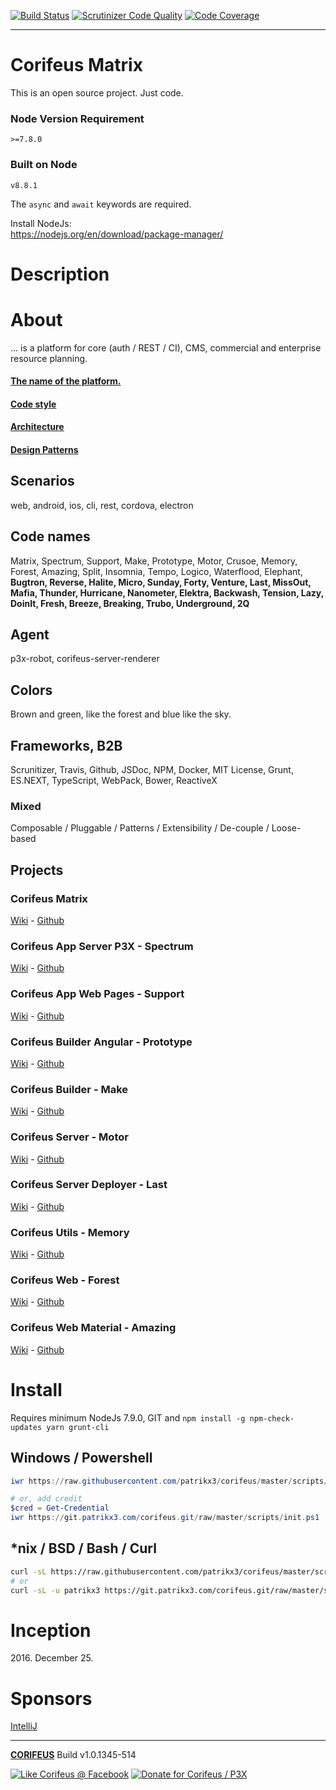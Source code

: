 [//]: #@corifeus-header

 [![Build Status](https://travis-ci.org/patrikx3/corifeus.svg?branch=master)](https://travis-ci.org/patrikx3/corifeus)  [![Scrutinizer Code Quality](https://scrutinizer-ci.com/g/patrikx3/corifeus/badges/quality-score.png?b=master)](https://scrutinizer-ci.com/g/patrikx3/corifeus/?branch=master)  [![Code Coverage](https://scrutinizer-ci.com/g/patrikx3/corifeus/badges/coverage.png?b=master)](https://scrutinizer-ci.com/g/patrikx3/corifeus/?branch=master)  
 
---
# Corifeus Matrix  

This is an open source project. Just code.

### Node Version Requirement 
``` 
>=7.8.0 
```  
   
### Built on Node 
``` 
v8.8.1
```   
   
The ```async``` and ```await``` keywords are required.

Install NodeJs:    
https://nodejs.org/en/download/package-manager/    

# Description  

                        
[//]: #@corifeus-header:end



# About

... is a platform for core (auth / REST / CI), CMS, commercial and enterprise resource planning. 

#### [The name of the platform.](https://en.wikipedia.org/wiki/Coryphaeus)

#### [Code style](artifacts/readme/code-style.md)

#### [Architecture](artifacts/readme/arthictecture/overview.md)

#### [Design Patterns](artifacts/readme/patterns.md)

## Scenarios
web, android, ios, cli, rest, cordova, electron

## Code names
Matrix, Spectrum, Support, Make, Prototype, Motor, Crusoe, Memory, Forest, Amazing, Split, Insomnia, Tempo, Logico, Waterflood, Elephant, **Bugtron, Reverse, Halite, Micro, Sunday, Forty, Venture, Last, MissOut, Mafia, Thunder, Hurricane, Nanometer, Elektra, Backwash, Tension, Lazy, DoinIt, Fresh, Breeze, Breaking, Trubo, Underground, 2Q** 

## Agent
p3x-robot, corifeus-server-renderer

## Colors
Brown and green, like the forest and blue like the sky.

## Frameworks, B2B
Scrunitizer, Travis, Github, JSDoc, NPM, Docker, MIT License, Grunt, ES.NEXT, TypeScript, WebPack, Bower, ReactiveX

### Mixed
Composable / Pluggable / Patterns / Extensibility / De-couple / Loose-based

## Projects

[//]: #@corifeus-projects
### Corifeus Matrix 
[Wiki](https://pages.corifeus.com/corifeus) - [Github](https://github.com/patrikx3/corifeus)              
  
### Corifeus App Server P3X - Spectrum 
[Wiki](https://pages.corifeus.com/corifeus-app-server-patrikx3) - [Github](https://github.com/patrikx3/corifeus-app-server-patrikx3)              
  
### Corifeus App Web Pages - Support 
[Wiki](https://pages.corifeus.com/corifeus-app-web-pages) - [Github](https://github.com/patrikx3/corifeus-app-web-pages)              
  
### Corifeus Builder Angular - Prototype 
[Wiki](https://pages.corifeus.com/corifeus-builder-angular) - [Github](https://github.com/patrikx3/corifeus-builder-angular)              
  
### Corifeus Builder - Make 
[Wiki](https://pages.corifeus.com/corifeus-builder) - [Github](https://github.com/patrikx3/corifeus-builder)              
  
### Corifeus Server - Motor 
[Wiki](https://pages.corifeus.com/corifeus-server) - [Github](https://github.com/patrikx3/corifeus-server)              
  
### Corifeus Server Deployer - Last 
[Wiki](https://pages.corifeus.com/corifeus-server-deployer) - [Github](https://github.com/patrikx3/corifeus-server-deployer)              
  
### Corifeus Utils - Memory 
[Wiki](https://pages.corifeus.com/corifeus-utils) - [Github](https://github.com/patrikx3/corifeus-utils)              
  
### Corifeus Web - Forest 
[Wiki](https://pages.corifeus.com/corifeus-web) - [Github](https://github.com/patrikx3/corifeus-web)              
  
### Corifeus Web Material - Amazing 
[Wiki](https://pages.corifeus.com/corifeus-web-material) - [Github](https://github.com/patrikx3/corifeus-web-material)              
  

[//]: #@corifeus-projects:end


# Install
Requires minimum NodeJs 7.9.0, GIT and ```npm install -g npm-check-updates yarn grunt-cli```

## Windows / Powershell
```powershell
iwr https://raw.githubusercontent.com/patrikx3/corifeus/master/scripts/init.ps1 -UseBasicParsing | iex

# or, add credit
$cred = Get-Credential
iwr https://git.patrikx3.com/corifeus.git/raw/master/scripts/init.ps1  -Credential $cred -UseBasicParsing | iex
```

## \*nix / BSD / Bash / Curl
```bash
curl -sL https://raw.githubusercontent.com/patrikx3/corifeus/master/scripts/init.sh | bash -
# or
curl -sL -u patrikx3 https://git.patrikx3.com/corifeus.git/raw/master/scripts/init.sh | bash -
```

# Inception

2016\. December 25.

# Sponsors 

[IntelliJ](https://www.jetbrains.com/buy/opensource/?product=idea)

[//]: #@corifeus-footer

---

[**CORIFEUS**](https://pages.corifeus.com/corifeus) Build v1.0.1345-514 

[![Like Corifeus @ Facebook](https://img.shields.io/badge/LIKE-Corifeus-3b5998.svg)](https://www.facebook.com/corifeus.software) [![Donate for Corifeus / P3X](https://img.shields.io/badge/Donate-Corifeus-003087.svg)](https://www.paypal.com/cgi-bin/webscr?cmd=_donations&business=LFRV89WPRMMVE&lc=HU&item_name=Patrik%20Laszlo&item_number=patrikx3&currency_code=HUF&bn=PP%2dDonationsBF%3abtn_donate_SM%2egif%3aNonHosted) 


 

[//]: #@corifeus-footer:end

